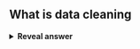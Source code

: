 ## What is data cleaning
<details>
<summary><b>Reveal answer</b></summary>
The process of detecting and correcting corrupt or inaccurate records in a dataset
</details>
